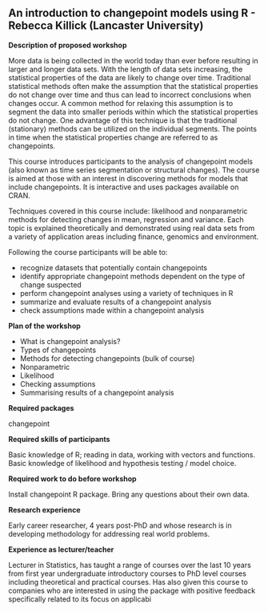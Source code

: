 ## An introduction to changepoint models using R - Rebecca Killick (Lancaster University)
 
**Description of proposed workshop**

More data is being collected in the world today than ever before resulting in larger and longer data sets. With the length of data sets increasing, the statistical properties of the data are likely to change over time. Traditional statistical methods often make the assumption that the statistical properties do not change over time and thus can lead to incorrect conclusions when changes occur.
A common method for relaxing this assumption is to segment the data into smaller periods within which the statistical properties do not change. One advantage of this technique is that the traditional (stationary) methods can be utilized on the individual segments. The points in time when the statistical properties change are referred to as changepoints.

This course introduces participants to the analysis of changepoint models (also known as time series segmentation or structural changes). The course is aimed at those with an interest in discovering methods for models that include changepoints. It is interactive and uses packages available on CRAN.

Techniques covered in this course include: likelihood and nonparametric methods for detecting changes in mean, regression and variance. Each topic is explained theoretically and demonstrated using real data sets from a variety of application areas including finance, genomics and environment.

Following the course participants will be able to:
- recognize datasets that potentially contain changepoints
- identify appropriate changepoint methods dependent on the type of change suspected
- perform changepoint analyses using a variety of techniques in R
- summarize and evaluate results of a changepoint analysis
- check assumptions made within a changepoint analysis
 
**Plan of the workshop**
- What is changepoint analysis?
- Types of changepoints
- Methods for detecting changepoints (bulk of course)
- Nonparametric
- Likelihood
- Checking assumptions
- Summarising results of a changepoint analysis
 
**Required packages**

changepoint
 
**Required skills of participants**

Basic knowledge of R; reading in data, working with vectors and functions. Basic knowledge of likelihood and hypothesis testing / model choice.
 
**Required work to do before workshop**

Install changepoint R package. Bring any questions about their own data.
 
**Research experience**

Early career researcher, 4 years post-PhD and whose research is in developing methodology for addressing real world problems.
 
**Experience as lecturer/teacher**

Lecturer in Statistics, has taught a range of courses over the last 10 years from first year undergraduate introductory courses to PhD level courses including theoretical and practical courses. Has also given this course to companies who are interested in using the package with positive feedback specifically related to its focus on applicabi

